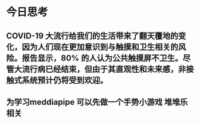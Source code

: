 # 今日思考

## COVID-19 大流行给我们的生活带来了翻天覆地的变化，因为人们现在更加意识到与触摸和卫生相关的风险。报告显示，80% 的人认为公共触摸屏不卫生。尽管大流行病已经结束，但由于其直观性和未来感，非接触式系统预计仍将受到欢迎。

## 为学习meddiapipe 可以先做一个手势小游戏 堆堆乐相关